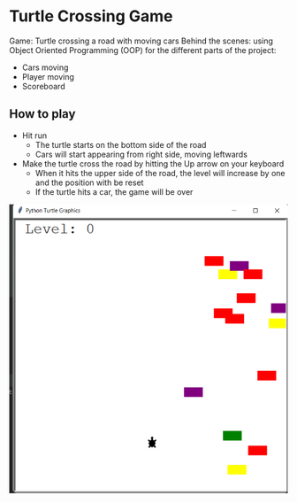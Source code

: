 # Turtle Crossing Game

Game: Turtle crossing a road with moving cars
Behind the scenes: using Object Oriented Programming (OOP) for the different parts of the project:
- Cars moving
- Player moving
- Scoreboard

## How to play

- Hit run 
  - The turtle starts on the bottom side of the road 
  - Cars will start appearing from right side, moving leftwards
- Make the turtle cross the road by hitting the Up arrow on your keyboard
  - When it hits the upper side of the road, the level will increase by one and the position with be reset 
  - If the turtle hits a car, the game will be over

![img_1.png](img_1.png)
